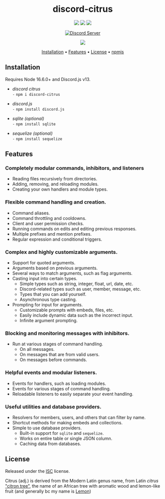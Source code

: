 <h1 align="center">
    discord-citrus
</h1>

<div align="center">
    <p>
        <a href="https://npmjs.com/package/discord-citrus"><img src="https://img.shields.io/npm/v/discord-citrus?color=pink&style=flat-square"></a>
        <a href="https://www.typescriptlang.org"><img src="https://img.shields.io/npm/types/discord-citrus?color=pink&style=flat-square"></a>
        <a href="https://opensource.org/licenses/ISC"><img src="https://img.shields.io/npm/l/discord-citrus?color=pink&style=flat-square"></a>
    </p>
    <p>
        <a href="https://discord.gg/danklovers"><img src="https://discordapp.com/api/guilds/772708529744248842/widget.png?style=shield" alt="Discord Server"></a>
    </p>
</div>

<div align="center">
    <p>
        <a href="https://npmjs.com/package/discord-citrus"><img src="https://nodeico.herokuapp.com/discord-citrus.svg"></a>
    </p>
</div>

<p align="center">
  <a href="#installation">Installation</a>
  •
  <a href="#features">Features</a>
  •
  <a href="#license">License</a>
  •
  <a href="https://www.npmjs.com/package/discord-citrus">npmjs</a>
</p>

## Installation

Requires Node 16.6.0+ and Discord.js v13.

 - *discord citrus* <br />
` - ` `npm i discord-citrus`

 - *discord.js* <br />
` - ` `npm install discord.js`

 - *sqlite (optional)* <br />
` - ` `npm install sqlite`

 - *sequelize (optional)* <br />
` - ` `npm install sequelize`

## Features

### Completely modular commands, inhibitors, and listeners

  - Reading files recursively from directories.
  - Adding, removing, and reloading modules.
  - Creating your own handlers and module types.

### Flexible command handling and creation.

  - Command aliases.
  - Command throttling and cooldowns.
  - Client and user permission checks.
  - Running commands on edits and editing previous responses.
  - Multiple prefixes and mention prefixes.
  - Regular expression and conditional triggers.

### Complex and highly customizable arguments.

  - Support for quoted arguments.
  - Arguments based on previous arguments.
  - Several ways to match arguments, such as flag arguments.
  - Casting input into certain types.
    - Simple types such as string, integer, float, url, date, etc.
    - Discord-related types such as user, member, message, etc.
    - Types that you can add yourself.
    - Asynchronous type casting.
  - Prompting for input for arguments.
    - Customizable prompts with embeds, files, etc.
    - Easily include dynamic data such as the incorrect input.
    - Infinite argument prompting.

### Blocking and monitoring messages with inhibitors.

  - Run at various stages of command handling.
    - On all messages.
    - On messages that are from valid users.
    - On messages before commands.

### Helpful events and modular listeners.

  - Events for handlers, such as loading modules.
  - Events for various stages of command handling.
  - Reloadable listeners to easily separate your event handling.

### Useful utilities and database providers.

  - Resolvers for members, users, and others that can filter by name.
  - Shortcut methods for making embeds and collections.
  - Simple to use database providers.
    - Built-in support for `sqlite` and `sequelize`.
    - Works on entire table or single JSON column.
    - Caching data from databases.

## License

Released under the [ISC](https://www.isc.org/licenses/) license.

Citrus (adj.) is derived from the Modern Latin genus name, from Latin *citrus* ["citron tree"](https://en.wikipedia.org/wiki/Citron), the name of an African tree with aromatic wood and lemon-like fruit (and generally bc my name is [Lemon](https://japandotorg.me))